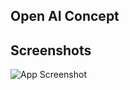 
## Open AI Concept
## Screenshots

![App Screenshot](https://via.placeholder.com/468x300?text=App+Screenshot+Here)

